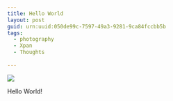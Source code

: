 ```yaml
---
title: Hello World
layout: post
guid: urn:uuid:050de99c-7597-49a3-9281-9ca84fccbb5b
tags:
  - photography
  - Xpan
  - Thoughts
  
---
```


[![](/media/files/2015/03/19/pic.jpg)](https://www.flickr.com/photos/foresea/8639690128/)

Hello World!
